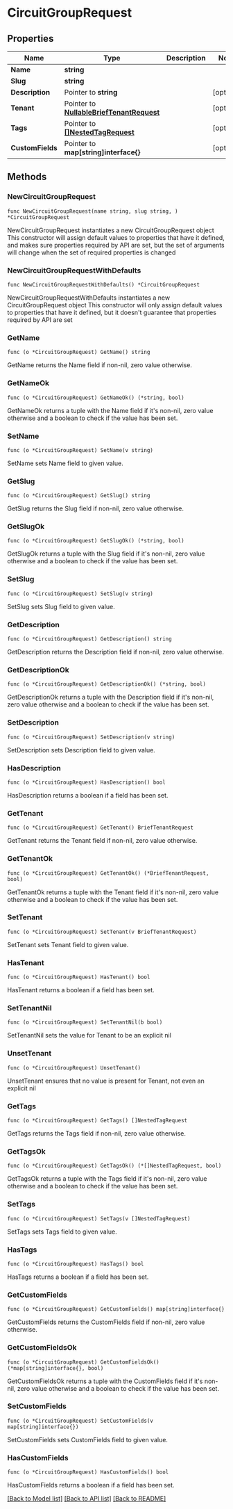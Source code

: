 # CircuitGroupRequest

## Properties

Name | Type | Description | Notes
------------ | ------------- | ------------- | -------------
**Name** | **string** |  | 
**Slug** | **string** |  | 
**Description** | Pointer to **string** |  | [optional] 
**Tenant** | Pointer to [**NullableBriefTenantRequest**](BriefTenantRequest.md) |  | [optional] 
**Tags** | Pointer to [**[]NestedTagRequest**](NestedTagRequest.md) |  | [optional] 
**CustomFields** | Pointer to **map[string]interface{}** |  | [optional] 

## Methods

### NewCircuitGroupRequest

`func NewCircuitGroupRequest(name string, slug string, ) *CircuitGroupRequest`

NewCircuitGroupRequest instantiates a new CircuitGroupRequest object
This constructor will assign default values to properties that have it defined,
and makes sure properties required by API are set, but the set of arguments
will change when the set of required properties is changed

### NewCircuitGroupRequestWithDefaults

`func NewCircuitGroupRequestWithDefaults() *CircuitGroupRequest`

NewCircuitGroupRequestWithDefaults instantiates a new CircuitGroupRequest object
This constructor will only assign default values to properties that have it defined,
but it doesn't guarantee that properties required by API are set

### GetName

`func (o *CircuitGroupRequest) GetName() string`

GetName returns the Name field if non-nil, zero value otherwise.

### GetNameOk

`func (o *CircuitGroupRequest) GetNameOk() (*string, bool)`

GetNameOk returns a tuple with the Name field if it's non-nil, zero value otherwise
and a boolean to check if the value has been set.

### SetName

`func (o *CircuitGroupRequest) SetName(v string)`

SetName sets Name field to given value.


### GetSlug

`func (o *CircuitGroupRequest) GetSlug() string`

GetSlug returns the Slug field if non-nil, zero value otherwise.

### GetSlugOk

`func (o *CircuitGroupRequest) GetSlugOk() (*string, bool)`

GetSlugOk returns a tuple with the Slug field if it's non-nil, zero value otherwise
and a boolean to check if the value has been set.

### SetSlug

`func (o *CircuitGroupRequest) SetSlug(v string)`

SetSlug sets Slug field to given value.


### GetDescription

`func (o *CircuitGroupRequest) GetDescription() string`

GetDescription returns the Description field if non-nil, zero value otherwise.

### GetDescriptionOk

`func (o *CircuitGroupRequest) GetDescriptionOk() (*string, bool)`

GetDescriptionOk returns a tuple with the Description field if it's non-nil, zero value otherwise
and a boolean to check if the value has been set.

### SetDescription

`func (o *CircuitGroupRequest) SetDescription(v string)`

SetDescription sets Description field to given value.

### HasDescription

`func (o *CircuitGroupRequest) HasDescription() bool`

HasDescription returns a boolean if a field has been set.

### GetTenant

`func (o *CircuitGroupRequest) GetTenant() BriefTenantRequest`

GetTenant returns the Tenant field if non-nil, zero value otherwise.

### GetTenantOk

`func (o *CircuitGroupRequest) GetTenantOk() (*BriefTenantRequest, bool)`

GetTenantOk returns a tuple with the Tenant field if it's non-nil, zero value otherwise
and a boolean to check if the value has been set.

### SetTenant

`func (o *CircuitGroupRequest) SetTenant(v BriefTenantRequest)`

SetTenant sets Tenant field to given value.

### HasTenant

`func (o *CircuitGroupRequest) HasTenant() bool`

HasTenant returns a boolean if a field has been set.

### SetTenantNil

`func (o *CircuitGroupRequest) SetTenantNil(b bool)`

 SetTenantNil sets the value for Tenant to be an explicit nil

### UnsetTenant
`func (o *CircuitGroupRequest) UnsetTenant()`

UnsetTenant ensures that no value is present for Tenant, not even an explicit nil
### GetTags

`func (o *CircuitGroupRequest) GetTags() []NestedTagRequest`

GetTags returns the Tags field if non-nil, zero value otherwise.

### GetTagsOk

`func (o *CircuitGroupRequest) GetTagsOk() (*[]NestedTagRequest, bool)`

GetTagsOk returns a tuple with the Tags field if it's non-nil, zero value otherwise
and a boolean to check if the value has been set.

### SetTags

`func (o *CircuitGroupRequest) SetTags(v []NestedTagRequest)`

SetTags sets Tags field to given value.

### HasTags

`func (o *CircuitGroupRequest) HasTags() bool`

HasTags returns a boolean if a field has been set.

### GetCustomFields

`func (o *CircuitGroupRequest) GetCustomFields() map[string]interface{}`

GetCustomFields returns the CustomFields field if non-nil, zero value otherwise.

### GetCustomFieldsOk

`func (o *CircuitGroupRequest) GetCustomFieldsOk() (*map[string]interface{}, bool)`

GetCustomFieldsOk returns a tuple with the CustomFields field if it's non-nil, zero value otherwise
and a boolean to check if the value has been set.

### SetCustomFields

`func (o *CircuitGroupRequest) SetCustomFields(v map[string]interface{})`

SetCustomFields sets CustomFields field to given value.

### HasCustomFields

`func (o *CircuitGroupRequest) HasCustomFields() bool`

HasCustomFields returns a boolean if a field has been set.


[[Back to Model list]](../README.md#documentation-for-models) [[Back to API list]](../README.md#documentation-for-api-endpoints) [[Back to README]](../README.md)


